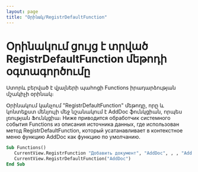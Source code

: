 ```yaml
---
layout: page
title: "Օրինակ/RegistrDefaultFunction"
---
```


# Օրինակում ցույց է տրված RegistrDefaultFunction մեթոդի օգտագործումը

Ստորև բերված է վյալների պահոցի Functions իրադարձության մշակիչի օրինակ։ 

Օրինակում կանչում  "RegistrDefaultFunction" մեթոդը, որը և կոնտեքստ մենյույի մեջ նշանակում է AddDoc ֆունկցիան, որպես լռության Ֆունկցիա։
Ниже приводится обработчик системного события Functions из описания источника данных, где использован метод RegistrDefaultFunction, который усатанавливает в контекстное меню функцию AddDoc как функцию по умолчанию. 

``` vb
Sub Functions() 
   CurrentView.RegistrFunction "Добавить документ", "AddDoc", , , "Add doc"
   CurrentView.RegistrDefaultFunction("AddDoc")
End Sub
```